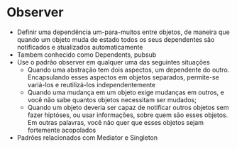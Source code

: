 # Observer

- Definir uma dependência um-para-muitos entre objetos, de maneira que quando um objeto muda de estado todos os seus dependentes são notificados e atualizados automaticamente
- Tambem conhecido como Dependents, pubsub
- Use o padrão observer em qualquer uma das seguintes situações
  - Quando uma abstração tem dois aspectos, um dependente do outro. Encapsulando esses aspectos em objetos separados, permite-se variá-los e reutilizá-los independentemente
  - Quando uma mudança em um objeto exige mudanças em outros, e você não sabe quantos objetos necessitam ser mudados;
  - Quando um objeto deveria ser capaz de notificar outros objetos sem fazer hiptóses, ou usar informações, sobre quem são esses objetos. Em outras palavras, você não quer que esses objetos sejam fortemente acopolados
- Padrões relacionados com Mediator e Singleton